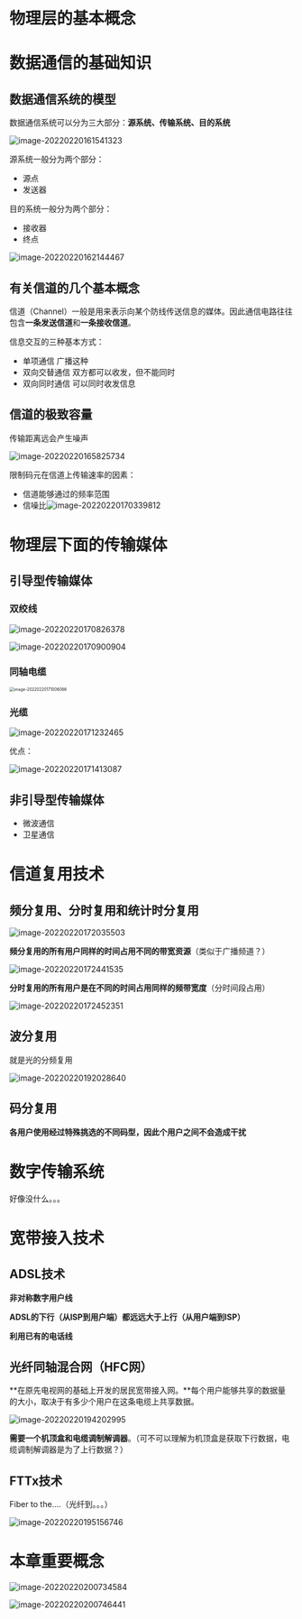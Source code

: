 # 物理层的基本概念

# 数据通信的基础知识

## 数据通信系统的模型

数据通信系统可以分为三大部分：**源系统、传输系统、目的系统**

![image-20220220161541323](https://raw.githubusercontent.com/Alemdx/pic-bed/master/images1/image-20220220161541323.png)

源系统一般分为两个部分：

+ 源点
+ 发送器

目的系统一般分为两个部分：

+ 接收器
+ 终点

![image-20220220162144467](https://raw.githubusercontent.com/Alemdx/pic-bed/master/images1/image-20220220170339812.png)

## 有关信道的几个基本概念

信道（Channel）一般是用来表示向某个防线传送信息的媒体。因此通信电路往往包含**一条发送信道**和**一条接收信道**。

信息交互的三种基本方式：

+ 单项通信   广播这种
+ 双向交替通信    双方都可以收发，但不能同时
+ 双向同时通信     可以同时收发信息

## 信道的极致容量

传输距离远会产生噪声

![image-20220220165825734](https://raw.githubusercontent.com/Alemdx/pic-bed/master/images1/image-20220220170826378.png)

限制码元在信道上传输速率的因素：

+ 信道能够通过的频率范围
+ 信噪比![image-20220220170339812](https://raw.githubusercontent.com/Alemdx/pic-bed/master/images1/image-20220220165825734.png)

# 物理层下面的传输媒体

## 引导型传输媒体

### 双绞线

![image-20220220170826378](https://raw.githubusercontent.com/Alemdx/pic-bed/master/images1/image-20220220171232465.png)

![image-20220220170900904](https://raw.githubusercontent.com/Alemdx/pic-bed/master/images1/image-20220220170900904.png)

### 同轴电缆

<img src="https://raw.githubusercontent.com/Alemdx/pic-bed/master/images1/image-20220220171413087.png" alt="image-20220220171006066" style="zoom:50%;" />

### 光缆

![image-20220220171232465](https://raw.githubusercontent.com/Alemdx/pic-bed/master/images1/image-20220220172441535.png)

优点：

![image-20220220171413087](https://raw.githubusercontent.com/Alemdx/pic-bed/master/images1/image-20220220171006066.png)

## 非引导型传输媒体

+ 微波通信
+ 卫星通信

# 信道复用技术

## 频分复用、分时复用和统计时分复用

![image-20220220172035503](https://raw.githubusercontent.com/Alemdx/pic-bed/master/images1/image-20220220172035503.png)

**频分复用的所有用户同样的时间占用不同的带宽资源**（类似于广播频道？）

![image-20220220172441535](https://raw.githubusercontent.com/Alemdx/pic-bed/master/images1/image-20220220172452351.png)

**分时复用的所有用户是在不同的时间占用同样的频带宽度**（分时间段占用）

![image-20220220172452351](https://raw.githubusercontent.com/Alemdx/pic-bed/master/images1/image-20220220162144467.png)

## 波分复用

就是光的分频复用

![image-20220220192028640](https://raw.githubusercontent.com/Alemdx/pic-bed/master/images1/image-20220220192028640.png)

## 码分复用

**各用户使用经过特殊挑选的不同码型，因此个用户之间不会造成干扰**

# 数字传输系统

好像没什么。。。

# 宽带接入技术

## ADSL技术

**非对称数字用户线**

**ADSL的下行（从ISP到用户端）都远远大于上行（从用户端到ISP）**

**利用已有的电话线**

## 光纤同轴混合网（HFC网）

**在原先电视网的基础上开发的居民宽带接入网。**每个用户能够共享的数据量的大小，取决于有多少个用户在这条电缆上共享数据。

![image-20220220194202995](https://raw.githubusercontent.com/Alemdx/pic-bed/master/images1/image-20220220195156746.png)

**需要一个机顶盒和电缆调制解调器**。（可不可以理解为机顶盒是获取下行数据，电缆调制解调器是为了上行数据？）

## FTTx技术

Fiber to the....（光纤到。。。）

![image-20220220195156746](https://raw.githubusercontent.com/Alemdx/pic-bed/master/images1/image-20220220194202995.png)

# 本章重要概念

![image-20220220200734584](https://raw.githubusercontent.com/Alemdx/pic-bed/master/images1/image-20220220200734584.png)

![image-20220220200746441](/home/jackson/snap/typora/46/.config/Typora/typora-user-images/image-20220220200746441.png)
